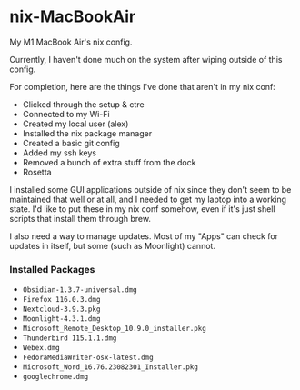 # nix-MacBookAir

My M1 MacBook Air's nix config.

Currently, I haven't done much on the system after wiping outside of this config.

For completion, here are the things I've done that aren't in my nix conf:

+ Clicked through the setup & ctre
+ Connected to my Wi-Fi
+ Created my local user (alex)
+ Installed the nix package manager
+ Created a basic git config
+ Added my ssh keys
+ Removed a bunch of extra stuff from the dock
+ Rosetta

I installed some GUI applications outside of nix since they don't seem to be maintained that well or at all, and I needed to get my laptop into a working state.  I'd like to put these in my nix conf somehow, even if it's just shell scripts that install them through brew.

I also need a way to manage updates.  Most of my "Apps" can check for updates in itself, but some (such as Moonlight) cannot.

### Installed Packages

+ `Obsidian-1.3.7-universal.dmg`
+ `Firefox 116.0.3.dmg`
+ `Nextcloud-3.9.3.pkg`
+ `Moonlight-4.3.1.dmg`
+ `Microsoft_Remote_Desktop_10.9.0_installer.pkg`
+ `Thunderbird 115.1.1.dmg`
+ `Webex.dmg`
+ `FedoraMediaWriter-osx-latest.dmg`
+ `Microsoft_Word_16.76.23082301_Installer.pkg`
+ `googlechrome.dmg`

